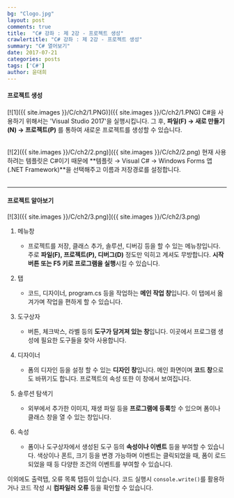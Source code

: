 ```yaml
---
bg: "Clogo.jpg"
layout: post
comments: true
title:  "C# 강좌 : 제 2강 - 프로젝트 생성"
crawlertitle: "C# 강좌 : 제 2강 - 프로젝트 생성"
summary: "C# 열어보기"
date: 2017-07-21
categories: posts
tags: ['C#']
author: 윤대희
---
```

#### 프로젝트 생성 ####
[![1]({{ site.images }}/C/ch2/1.PNG)]({{ site.images }}/C/ch2/1.PNG)
C#을 사용하기 위해서는 'Visual Studio 2017'을 실행시킵니다.
그 후, **파일(F) → 새로 만들기(N) → 프로젝트(P)** 를 통하여 새로운 프로젝트를 생성할 수 있습니다. 

<br>
[![2]({{ site.images }}/C/ch2/2.png)]({{ site.images }}/C/ch2/2.png)
현재 사용하려는 템플릿은 C#이기 때문에 **템플릿 → Visual C# → Windows Forms 앱(.NET Framework)**을 선택해주고 이름과 저장경로를 설정합니다.
<br><br>

----------
#### 프로젝트 알아보기 ####

[![3]({{ site.images }}/C/ch2/3.png)]({{ site.images }}/C/ch2/3.png)

1. 메뉴창
	
	* 프로젝트를 저장, 클래스 추가, 솔루션, 디버깅 등을 할 수 있는 메뉴창입니다. 주로 **파일(F), 프로젝트(P), 디버그(D)** 정도만 익히고 계셔도 무방합니다. **시작 버튼 또는 F5 키로 프로그램을 실행**시킬 수 있습니다.
	
	
2. 탭
	
	* 코드, 디자이너, program.cs 등을 작업하는 **메인 작업 창**입니다. 이 탭에서 옮겨가며 작업을 편하게 할 수 있습니다.
	
	
3. 도구상자
	 
	* 버튼, 체크박스, 라벨 등의 **도구가 담겨져 있는 창**입니다. 이곳에서 프로그램 생성에 필요한 도구들을 찾아 사용합니다.
	
	
4. 디자이너
	
	* 폼의 디자인 등을 설정 할 수 있는 **디자인 창**입니다. 메인 화면이며 **코드 창**으로도 바뀌기도 합니다. 프로젝트의 속성 또한 이 창에서 보여집니다.
	
	
5. 솔루션 탐색기
	
	* 외부에서 추가한 이미지, 재생 파일 등을 **프로그램에 등록**할 수 있으며 폼이나 클래스 창을 열 수 있는 창입니다.
	
	
6. 속성
	
	* 폼이나 도구상자에서 생성된 도구 등의 **속성이나 이벤트** 등을 부여할 수 있습니다. 색상이나 폰트, 크기 등을 변경 가능하며 이벤트는 클릭되었을 때, 폼이 로드되었을 때 등 다양한 조건의 이벤트를 부여할 수 있습니다.



 


이외에도 출력탭, 오류 목록 탭등이 있습니다. 코드 실행시 `console.write()`를 활용하거나 코드 작성 시 **컴파일러 오류** 등을 확인할 수 있습니다.
  

